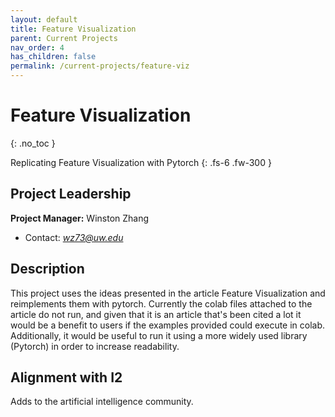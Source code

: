 ```yaml
---
layout: default
title: Feature Visualization
parent: Current Projects
nav_order: 4
has_children: false
permalink: /current-projects/feature-viz
---
```


# Feature Visualization
{: .no_toc }

Replicating Feature Visualization with Pytorch
{: .fs-6 .fw-300 }

## Project Leadership
**Project Manager:** Winston Zhang
- Contact: *wz73@uw.edu*

## Description
This project uses the ideas presented in the article Feature Visualization and reimplements them with pytorch. Currently the colab files attached to the article do not run, and given that it is an article that's been cited a lot it would be a benefit to users if the examples provided could execute in colab. Additionally, it would be useful to run it using a more widely used library (Pytorch) in order to increase readability. 

## Alignment with I2
Adds to the artificial intelligence community.